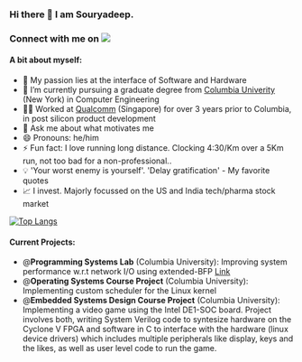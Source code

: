 ### Hi there 👋 I am Souryadeep. 
### Connect with me on [![](https://img.shields.io/badge/LinkedIn-blue)](https://www.linkedin.com/in/souryadeep/)

#### A bit about myself:

- 🔭 My passion lies at the interface of Software and Hardware
- 🌱 I’m currently pursuing a graduate degree from [Columbia Univerity](https://www.engineering.columbia.edu/) (New York) in Computer Engineering
- 👨‍💼 Worked at [Qualcomm](https://www.qualcomm.com/) (Singapore) for over 3 years prior to Columbia, in post silicon product development
- 💬 Ask me about what motivates me
- 😄 Pronouns: he/him
- ⚡ Fun fact: I love running long distance. Clocking 4:30/Km over a 5Km run, not too bad for a non-professional.. 
- 💡 'Your worst enemy is yourself'. 'Delay gratification' - My favorite quotes
- 📈 I invest. Majorly focussed on the US and India tech/pharma stock market  

  

[![Top Langs](https://github-readme-stats.vercel.app/api/top-langs/?username=Souryadeep&langs_count=10&layout=compact)](https://github.com/Souryadeep/github-readme-stats)


#### Current Projects:

- @**Programming Systems Lab** (Columbia University): Improving system performance w.r.t network I/O using extended-BFP [Link](https://ebpf.io/)
- @**Operating Systems Course Project** (Columbia University): Implementing custom scheduler for the Linux kernel
- @**Embedded Systems Design Course Project** (Columbia University): Implementing a video game using the Intel DE1-SOC board. Project involves both, writing System Verilog code to syntesize hardware on the Cyclone V FPGA and software in C to interface with the hardware (linux device drivers) which includes multiple peripherals like display, keys and the likes, as well as user level code to run the game.
